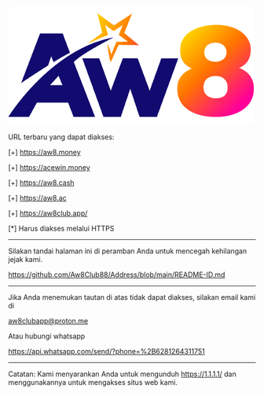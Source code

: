 ![image](https://github.com/Aw8Club88/Address/blob/main/AW8.png)

URL terbaru yang dapat diakses:

[+] https://aw8.money

[+] https://acewin.money

[+] https://aw8.cash

[+] https://aw8.ac

[+] https://aw8club.app/

[*] Harus diakses melalui HTTPS

------------------------------------------------

Silakan tandai halaman ini di peramban Anda untuk mencegah kehilangan jejak kami.

https://github.com/Aw8Club88/Address/blob/main/README-ID.md

------------------------------------------------

Jika Anda menemukan tautan di atas tidak dapat diakses, silakan email kami di

aw8clubapp@proton.me

Atau hubungi whatsapp

https://api.whatsapp.com/send/?phone=%2B6281264311751

------------------------------------------------

Catatan:
Kami menyarankan Anda untuk mengunduh https://1.1.1.1/ dan menggunakannya untuk mengakses situs web kami.
